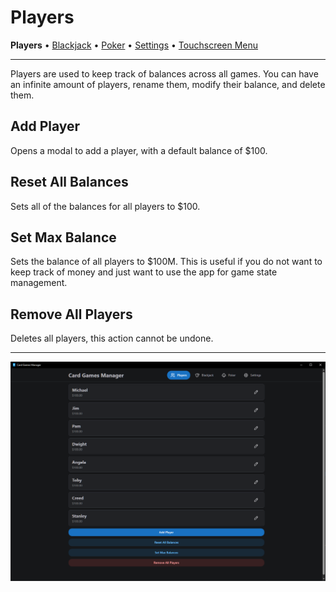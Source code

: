 # Players

**Players** • [Blackjack](./BLACKJACK.md) • [Poker](./POKER.md) • [Settings](./SETTINGS.md) •
[Touchscreen Menu](./TOUCHSCREEN_MENU.md)

---

Players are used to keep track of balances across all games. You can have an infinite amount of
players, rename them, modify their balance, and delete them.

## Add Player

Opens a modal to add a player, with a default balance of $100.

## Reset All Balances

Sets all of the balances for all players to $100.

## Set Max Balance

Sets the balance of all players to $100M. This is useful if you do not want to keep track of money
and just want to use the app for game state management.

## Remove All Players

Deletes all players, this action cannot be undone.

---

![Players](./resources/players.png)
